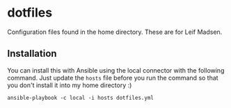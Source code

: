 # dotfiles

Configuration files found in the home directory. These are for Leif Madsen.

## Installation
You can install this with Ansible using the local connector with the following command. Just update the `hosts` file before you run the command so that you don't install it into my home directory :)


```
ansible-playbook -c local -i hosts dotfiles.yml
```
